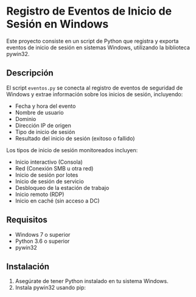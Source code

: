 # Registro de Eventos de Inicio de Sesión en Windows

Este proyecto consiste en un script de Python que registra y exporta eventos de inicio de sesión en sistemas Windows, utilizando la biblioteca pywin32.

## Descripción

El script `eventos.py` se conecta al registro de eventos de seguridad de Windows y extrae información sobre los inicios de sesión, incluyendo:

- Fecha y hora del evento
- Nombre de usuario
- Dominio
- Dirección IP de origen
- Tipo de inicio de sesión
- Resultado del inicio de sesión (exitoso o fallido)

Los tipos de inicio de sesión monitoreados incluyen:

- Inicio interactivo (Consola)
- Red (Conexión SMB u otra red)
- Inicio de sesión por lotes
- Inicio de sesión de servicio
- Desbloqueo de la estación de trabajo
- Inicio remoto (RDP)
- Inicio en caché (sin acceso a DC)

## Requisitos

- Windows 7 o superior
- Python 3.6 o superior
- pywin32

## Instalación

1. Asegúrate de tener Python instalado en tu sistema Windows.
2. Instala pywin32 usando pip:
